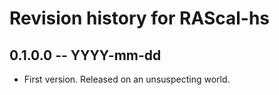 # Revision history for RAScal-hs

## 0.1.0.0 -- YYYY-mm-dd

* First version. Released on an unsuspecting world.
